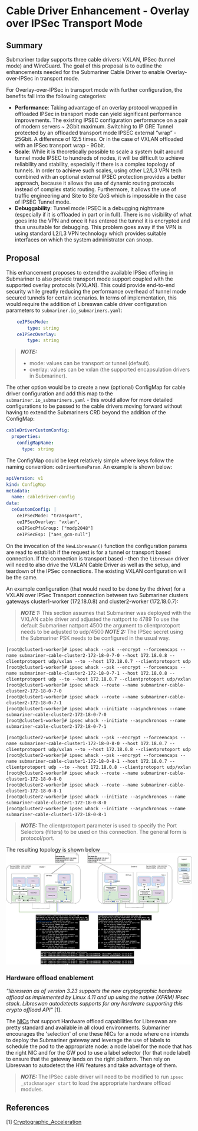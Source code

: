 
# Cable Driver Enhancement - Overlay over IPSec Transport Mode

## Summary

Submariner today supports three cable drivers: VXLAN, IPSec (tunnel mode) and WireGuard. The
goal of this proposal is to outline the enhancements needed for the Submariner Cable Driver to
enable Overlay-over-IPSec in transport mode.

For Overlay-over-IPSec in transport mode with further configuration, the benefits fall into the
following categories:

* **Performance**: Taking advantage of an overlay protocol wrapped in offloaded IPSec in transport mode can
yield significant performance improvements. The existing IPSEC configuration performance on a pair of modern
servers ~ 2Gbit maximum. Switching to IP GRE Tunnel protected by an offloaded transport mode IPSEC external
“wrap” - 25Gbit. A difference of 12.5 times. Or in the case of VXLAN offloaded with an IPSec transport wrap - 9Gbit.
* **Scale**: While it is theoretically possible to scale a system built around tunnel mode IPSEC to hundreds of nodes,
it will be difficult to achieve reliability and stability, especially if there is a complex topology of tunnels. In
order to achieve such scales, using other L2/L3 VPN tech combined with an optional external IPSEC protection provides
a better approach, because it allows the use of dynamic routing protocols instead of complex static routing. Furthermore,
it allows the use of traffic engineering and Site to Site QoS which is impossible in the case of IPSEC Tunnel mode.
* **Debuggability**: Tunnel mode IPSEC is a debugging nightmare (especially if it is offloaded in part or in full). There
is no visibility of what goes into the VPN and once it has entered the tunnel it is encrypted and thus unsuitable for debugging.
This problem goes away if the VPN is using standard L2/L3 VPN technology which provides suitable interfaces on which the system
administrator can snoop.

## Proposal

This enhancement proposes to extend the available IPSec offering in Submariner to also provide
transport mode support coupled with the supported overlay protocols (VXLAN). This
could provide end-to-end security while greatly reducing the performance overhead of tunnel mode
secured tunnels for certain scenarios. In terms of implementation, this would require the addition
of Libreswan cable driver configuration parameters to `submariner.io_submariners.yaml`:

```yaml
    ceIPSecMode:
        type: string
    ceIPSecOverlay:
        type: string
```

> **_NOTE:_**
>
> * mode: values can be transport or tunnel (default).
> * overlay: values can be vxlan (the supported encapsulation drivers in Submariner).

The other option would be to create a new (optional) ConfigMap for cable driver configuration and
add this map to the `submariner.io_submariners.yaml` - this would allow for more detailed
configurations to be passed to the cable drivers moving forward without having to extend
the Submariners CRD beyond the addition of the ConfigMap:

```yaml
cableDriverCustomConfig:
  properties:
    configMapName:
      type: string
```

The ConfigMap could be kept relatively simple where keys follow the naming convention:
`ceDriverNameParam`. An example is shown below:

```yaml
apiVersion: v1
kind: ConfigMap
metadata:
  name: cabledriver-config
data:
  ceCustomConfig: |
    ceIPSecMode: "transport",
    ceIPSecOverlay: "vxlan",
    ceIPSecPfsGroup: ["modp2048"]
    ceIPSecEsp: ["aes_gcm-null"]
```

On the invocation of the `NewLibreswan()` function the configuration params
are read to establish if the request is for a tunnel or transport based
connection. If the connection is transport based - then the `libreswan` driver
will need to also drive the VXLAN Cable Driver as well as the setup, and
teardown of the IPSec connections. The existing VXLAN configuration will be the
same.

An example configuration (that would need to be done by the driver) for a VXLAN over
IPSec Transport connection between two Submariner clusters gateways cluster1-worker
(172.18.0.8) and cluster2-worker (172.18.0.7):

> **_NOTE 1:_** This section assumes that Submariner was deployed with the VXLAN cable driver and adjusted the nattport to 4789
> To use the default Submariner nattport 4500 the argument to clientprotoport needs to be adjusted to udp/4500
> **_NOTE 2:_** The IPSec secret using the Submariner PSK needs to be configured in the usual way.

<!-- markdownlint-disable line-length -->
```console
[root@cluster1-worker]# ipsec whack --psk --encrypt --forceencaps --name submariner-cable-cluster2-172-18-0-7-0 --host 172.18.0.8 --clientprotoport udp/vxlan --to --host 172.18.0.7 --clientprotoport udp
[root@cluster1-worker]# ipsec whack --psk --encrypt --forceencaps --name submariner-cable-cluster2-172-18-0-7-1 --host 172.18.0.8 --clientprotoport udp --to --host 172.18.0.7 --clientprotoport udp/vxlan
[root@cluster1-worker]# ipsec whack --route --name submariner-cable-cluster2-172-18-0-7-0
[root@cluster1-worker]# ipsec whack --route --name submariner-cable-cluster2-172-18-0-7-1
[root@cluster1-worker]# ipsec whack --initiate --asynchronous --name submariner-cable-cluster2-172-18-0-7-0
[root@cluster1-worker]# ipsec whack --initiate --asynchronous --name submariner-cable-cluster2-172-18-0-7-1
```

```console
[root@cluster2-worker]# ipsec whack --psk --encrypt --forceencaps --name submariner-cable-cluster1-172-18-0-8-0 --host 172.18.0.7 --clientprotoport udp/vxlan --to --host 172.18.0.8 --clientprotoport udp
[root@cluster2-worker]# ipsec whack --psk --encrypt --forceencaps --name submariner-cable-cluster1-172-18-0-8-1 --host 172.18.0.7 --clientprotoport udp --to --host 172.18.0.8 --clientprotoport udp/vxlan
[root@cluster2-worker]# ipsec whack --route --name submariner-cable-cluster1-172-18-0-8-0
[root@cluster2-worker]# ipsec whack --route --name submariner-cable-cluster1-172-18-0-8-1
[root@cluster2-worker]# ipsec whack --initiate --asynchronous --name submariner-cable-cluster1-172-18-0-8-0
[root@cluster2-worker]# ipsec whack --initiate --asynchronous --name submariner-cable-cluster1-172-18-0-8-1
```
<!-- markdownlint-enable line-length -->

> **_NOTE:_** The clientprotoport parameter is used to specify the Port Selectors (filters) to be used on this connection.
> The general form is protocol/port.

The resulting topology is shown below
![Submariner VXLAN over IPSec transport mode cable driver view](./images/vxlan-over-ipsec-transport.png)

### Hardware offload enablement

_"libreswan as of version 3.23 supports the new cryptographic hardware offload as implemented by Linux 4.11 and up using the
native (XFRM) IPsec stack. Libreswan autodetects supports for any hardware supporting this crypto offload API"_ [1].

The [NICs](https://libreswan.org/wiki/Cryptographic_Acceleration#Supported_hardware) that support Hardware offload capabilities
for Libreswan are pretty standard and available in all cloud environments. Submariner encourages the 'selection' of one these
NICs for a node where one intends to deploy the Submariner gateway and leverage the use of labels to schedule the pod to the
appropriate node: a node label for the node that has the right NIC and for the GW pod to use a label selector (for that node label)
to ensure that the gateway lands on the right platform. Then rely on Libreswan to autodetect the HW features and take advantage of them.

> **_NOTE:_** The IPSec cable driver will need to be modified to run `ipsec _stackmanager start` to load the appropriate
> hardware offload modules.

## References

[1] [Cryptographic_Acceleration](https://libreswan.org/wiki/Cryptographic_Acceleration)